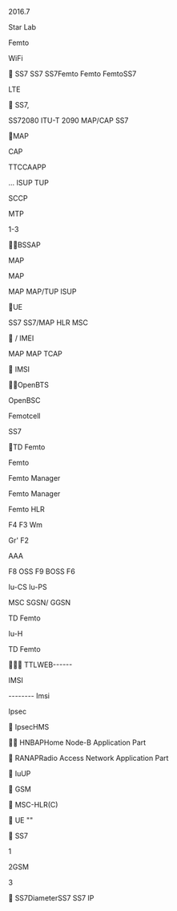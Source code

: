   2016.7

   





Star Lab



Femto

 

WiFi 

 







 SS7  SS7
 SS7Femto Femto FemtoSS7
   
 LTE

 SS7, 
 
SS72080 ITU-T
2090 MAP/CAP
 SS7 
 

MAP

CAP

TTCCAAPP

...
ISUP TUP



SCCP

MTP

1-3

BSSAP

MAP

MAP

MAP MAP/TUP ISUP

UE

SS7 
SS7/MAP 
HLR
MSC

 /        IMEI          

MAP
MAP TCAP

 IMSI      

OpenBTS



OpenBSC

Femotcell

SS7

TD Femto

Femto

Femto Manager

Femto Manager

Femto HLR

F4 F3
Wm

Gr' F2

AAA


F8
OSS
F9
BOSS F6

Iu-CS Iu-PS

MSC
SGSN/ GGSN

TD Femto 

Iu-H 

TD Femto

 TTLWEB------ 

 IMSI

-------- Imsi

 Ipsec

 

   IpsecHMS  

 HNBAPHome Node-B Application Part

 RANAPRadio Access Network Application Part

 IuUP

   GSM

 MSC-HLR(C)   

   UE ""

 SS7 

1

2GSM

3







 SS7DiameterSS7 SS7 IP
   





